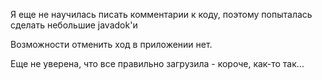 Я еще не научилась писать комментарии к коду, поэтому попыталась сделать небольшие javadok'и 

Возможности отменить ход в приложении нет.

Еще не уверена, что все правильно загрузила - короче, как-то так...
